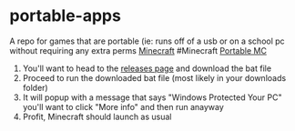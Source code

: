 # portable-apps
A repo for games that are portable (ie: runs off of a usb or on a school pc without requiring any extra perms
[Minecraft](#minecraft)
#Minecraft
[Portable MC](https://github.com/portablemc/portablemc)
1. You'll want to head to the [releases page](https://github.com/portablemc/portablemc/releases/) and download the bat file
2. Proceed to run the downloaded bat file (most likely in your downloads folder)
3. It will popup with a message that says "Windows Protected Your PC" you'll want to click "More info" and then run anayway
4. Profit, Minecraft should launch as usual

